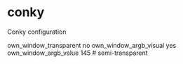 # conky
Conky configuration


own_window_transparent no
own_window_argb_visual yes
own_window_argb_value 145  # semi-transparent

